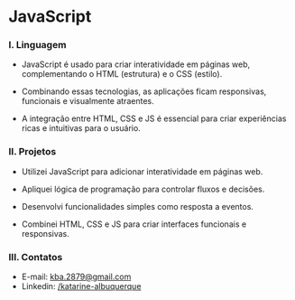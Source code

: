 # JavaScript

### I. Linguagem

* JavaScript é usado para criar interatividade em páginas web, complementando o HTML (estrutura) e o CSS (estilo).

* Combinando essas tecnologias, as aplicações ficam responsivas, funcionais e visualmente atraentes.

* A integração entre HTML, CSS e JS é essencial para criar experiências ricas e intuitivas para o usuário.

### II. Projetos

* Utilizei JavaScript para adicionar interatividade em páginas web.

* Apliquei lógica de programação para controlar fluxos e decisões.

* Desenvolvi funcionalidades simples como resposta a eventos.

* Combinei HTML, CSS e JS para criar interfaces funcionais e responsivas.

### III. Contatos

* E-mail: [kba.2879@gmail.com](mailTo:kba.2879@gmail.com)
* Linkedin: [/katarine-albuquerque](https://www.linkedin.com/in/katarine-albuquerque/)
